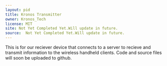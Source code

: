 ```yaml
---
layout: pid
title: Kronos Transmitter
owner: Kronos_Tech
license: MIT
site: Not Yet Completed Yet.Will update in future.
source:  Not Yet Completed Yet.Will update in future.
---
```


This is for our reciever device that connects to a server to recieve and transmit information to the wireless handheld clients.  Code and source files will soon be uploaded to github.
